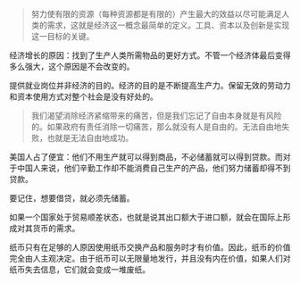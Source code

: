 > 努力使有限的资源（每种资源都是有限的）产生最大的效益以尽可能满足人类的需求，这就是经济这一概念最简单的定义。工具、资本以及创新是实现这一目标的关键。

经济增长的原因：找到了生产人类所需物品的更好方式。不管一个经济体最后变得多么强大，这个原因是不会改变的。

提供就业岗位并非经济的目的。经济的目的是不断提高生产力。保留无效的劳动力和资本使用方式对整个社会是没有好处的。

> 我们渴望消除经济紧缩带来的痛苦，但是我们忘记了自由本身就是有风险的。如果政府有责任消除一切痛苦，那么就没有人是自由的。无法自由地失败，也就是无法自由地成功。

美国人占了便宜：他们不用生产就可以得到商品，不必储蓄就可以得到贷款。而对于中国人来说，他们辛勤工作却不能消费自己生产的产品，他们努力储蓄却得不到贷款。

要记住，想要借贷，就必须先储蓄。

如果一个国家处于贸易顺差状态，也就是说其出口额大于进口额，就会在国际上形成对其货币的需求。

纸币只有在足够的人原因使用纸币交换产品和服务时才有价值。因此，纸币的价值完全由人主观决定。由于纸币可以无限量地发行，并且没有内在价值，如果人们对纸币失去信息，它们就会变成一堆废纸。
